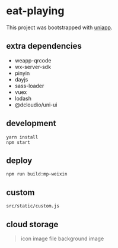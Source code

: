 # eat-playing
This project was bootstrapped with [uniapp](https://uniapp.dcloud.io).

## extra dependencies
* weapp-qrcode
* wx-server-sdk
* pinyin
* dayjs
* sass-loader
* vuex
* lodash
* @dcloudio/uni-ui

## development
```
yarn install 
npm start
```

## deploy

```
npm run build:mp-weixin
```

## custom

`
src/static/custom.js
`

## cloud storage
> icon image 
> file
> background image


